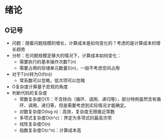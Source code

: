 # 绪论
## O记号
- 问题：随着问题规模的增长，计算成本是如何变化的？考虑的是计算成本的增长趋势
- 分析：在问题规模足够大的情况下，计算成本如何变化：
    - 需要执行的基本操作次数T(n)
    - 需要占用的存储单元数量S(n)，一般不考虑空间占用
- 对于T(n)转为O(f(n))
    - 常系数可以忽略，低次项可以忽略
- O复杂度计算基于悲观的角度
- 判断代码的复杂度
    - 常数复杂度O(1)：不含转向（循环、调用、递归等），部分特例虽然含有循环、调用、递归等，但是需要考虑到实际情况才能确定。
    - 对数复杂度O(log n)：高效，复杂度无限接近常数
    - 多项式复杂度O(n^c)：界定为多项式的最高次项
    - 线性复杂度O(n)
    - 指数复杂度O(c^n)：计算成本高